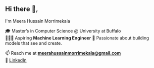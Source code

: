 ## Hi there 👋, 
I'm Meera Hussain Morrimekala  

🎓 Master’s in Computer Science @ University at Buffalo  
🧑🏻‍💻 Aspiring **Machine Learning Engineer** 
🧠 Passionate about building models that see and create.  

📫 Reach me at **meerahussainmorrimekala@gmail.com**  
🔗 [LinkedIn](https://www.linkedin.com/in/meerahussainmorrimekala/)

